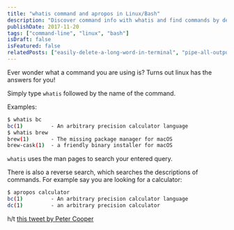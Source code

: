 ```yaml
---
title: "whatis command and apropos in Linux/Bash"
description: "Discover command info with whatis and find commands by description using apropos - helpful Linux utilities."
publishDate: 2017-11-20
tags: ["command-line", "linux", "bash"]
isDraft: false
isFeatured: false
relatedPosts: ["easily-delete-a-long-word-in-terminal", "pipe-all-output-from-a-command-stderr-stdout", "no-ifconfig-on-linux"]
---
```


Ever wonder what a command you are using is? Turns out linux has the answers for you!

Simply type `whatis` followed by the name of the command.

Examples:

```bash
$ whatis bc
bc(1)         - An arbitrary precision calculator language
$ whatis brew
brew(1)       - The missing package manager for macOS
brew-cask(1)  - a friendly binary installer for macOS
```

`whatis` uses the man pages to search your entered query.

There is also a reverse search, which searches the descriptions of commands. For example say you are looking for a calculator:

```bash
$ apropos calculator
bc(1)         - An arbitrary precision calculator language
dc(1)         - an arbitrary precision calculator
```

h/t [this tweet by Peter Cooper](https://twitter.com/peterc/status/932591484175638528)